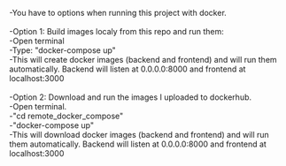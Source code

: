 -You have to options when running this project with docker. <br />
<br />
-Option 1: Build images localy from this repo and run them: <br />
-Open terminal <br />
-Type: "docker-compose up" <br />
-This will create docker images (backend and frontend) and will run them automatically. Backend will listen at 0.0.0.0:8000 and frontend at localhost:3000<br />
<br />
-Option 2: Download and run the images I uploaded to dockerhub.<br />
-Open terminal.<br />
-"cd remote_docker_compose"<br />
-"docker-compose up"<br />
-This will download docker images (backend and frontend) and will run them automatically. Backend will listen at 0.0.0.0:8000 and frontend at localhost:3000<br />
